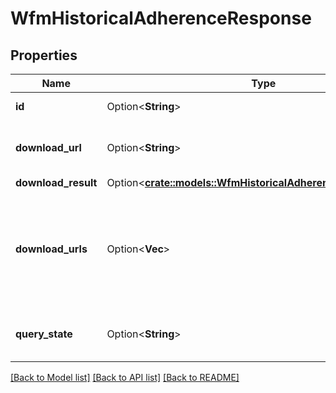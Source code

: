 # WfmHistoricalAdherenceResponse

## Properties

Name | Type | Description | Notes
------------ | ------------- | ------------- | -------------
**id** | Option<**String**> | The query ID to listen for | [optional]
**download_url** | Option<**String**> | Deprecated. Use downloadUrls instead. | [optional]
**download_result** | Option<[**crate::models::WfmHistoricalAdherenceResultWrapper**](WfmHistoricalAdherenceResultWrapper.md)> |  | [optional]
**download_urls** | Option<**Vec<String>**> | The uri list to GET the results of the Historical Adherence query. For notification purposes only | [optional]
**query_state** | Option<**String**> | The state of the adherence query | [optional]

[[Back to Model list]](../README.md#documentation-for-models) [[Back to API list]](../README.md#documentation-for-api-endpoints) [[Back to README]](../README.md)


